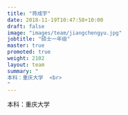 ```yaml
---
title: "蒋成宇"
date: 2018-11-19T10:47:58+10:00
draft: false
image: "images/team/jiangchengyu.jpg"
jobtitle: "硕士一年级"
master: true
promoted: true
weight: 2102
layout: team
summary: "
本科：重庆大学  <br>
"
---
```


本科：重庆大学  

